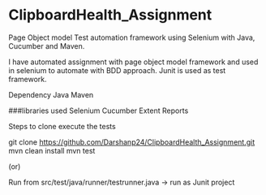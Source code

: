 # ClipboardHealth_Assignment

Page Object model Test automation framework using Selenium with Java, Cucumber and Maven.

I have automated assignment with page object model framework and used in selenium to automate with BDD approach. Junit is used as test framework.

Dependency Java Maven

###libraries used Selenium Cucumber Extent Reports

Steps to clone execute the tests

git clone https://github.com/Darshanp24/ClipboardHealth_Assignment.git
mvn clean install
mvn test

(or) 

Run from src/test/java/runner/testrunner.java -> run as Junit project
